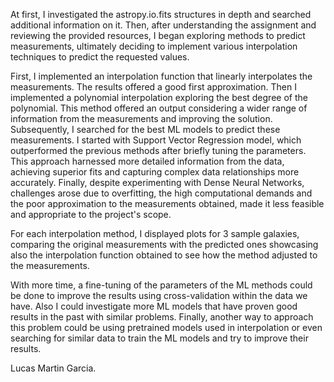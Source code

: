 At first, I investigated the astropy.io.fits structures in depth and searched additional information on it. Then, after understanding the assignment and reviewing the provided resources, I began exploring methods to predict measurements, ultimately deciding to implement various interpolation techniques to predict the requested values.  

First, I implemented an interpolation function that linearly interpolates the measurements. The results offered a good first approximation. Then I implemented a polynomial interpolation exploring the best degree of the polynomial. This method offered an output considering a wider range of information from the measurements and improving the solution. Subsequently, I searched for the best ML models to predict these measurements. I started with Support Vector Regression model, which outperformed the previous methods after briefly tuning the parameters. This approach harnessed more detailed information from the data, achieving superior fits and capturing complex data relationships more accurately. Finally, despite experimenting with Dense Neural Networks, challenges arose due to overfitting, the high computational demands and the poor approximation to the measurements obtained, made it less feasible and appropriate to the project's scope.

For each interpolation method, I displayed plots for 3 sample galaxies, comparing the original measurements with the predicted ones showcasing also the interpolation function obtained to see how the method adjusted to the measurements.

With more time, a fine-tuning of the parameters of the ML methods could be done to improve the results using cross-validation within the data we have. Also I could investigate more ML models that have proven good results in the past with similar problems. Finally, another way to approach this problem could be using pretrained models used in interpolation or even searching for similar data to train the ML models and try to improve their results.

Lucas Martin Garcia. 